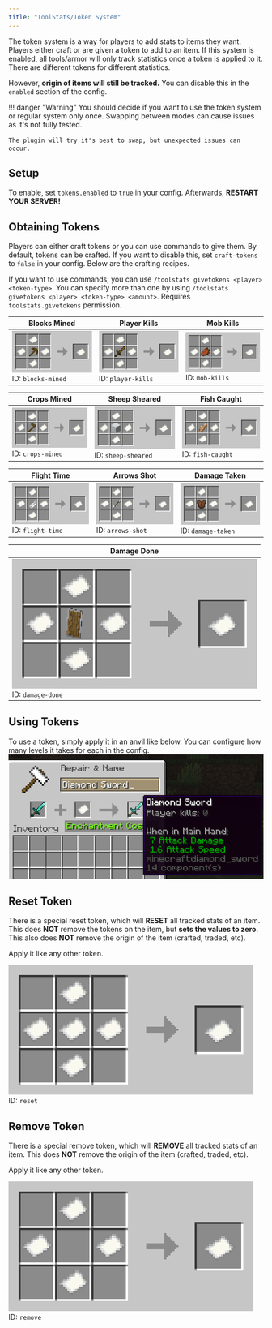 ```yaml
---
title: "ToolStats/Token System"
---
```

The token system is a way for players to add stats to items they want. Players either craft or are given a token to add to an item. If this system is enabled, all tools/armor will only track statistics once a token is applied to it. There are different tokens for different statistics.

However, **origin of items will still be tracked.** You can disable this in the `enabled` section of the config.

!!! danger "Warning"
    You should decide if you want to use the token system or regular system only once. Swapping between modes can cause issues as it's not fully tested.

    The plugin will try it's best to swap, but unexpected issues can occur.

## Setup
To enable, set `tokens.enabled` to `true` in your config. Afterwards, **RESTART YOUR SERVER!**

## Obtaining Tokens
Players can either craft tokens or you can use commands to give them. By default, tokens can be crafted. If you want to disable this, set `craft-tokens` to `false` in your config. Below are the crafting recipes.

If you want to use commands, you can use `/toolstats givetokens <player> <token-type>`. You can specify more than one by using  `/toolstats givetokens <player> <token-type> <amount>`. Requires `toolstats.givetokens` permission.

| Blocks Mined | Player Kills | Mob Kills |
|---|---|---|
| ![blocks-mined](assets/crafting/blocks-mined.png) <br>ID: `blocks-mined` | ![player-kills](assets/crafting/player-kills.png) <br>ID: `player-kills` | ![mob-kills](assets/crafting/mob-kills.png) <br>ID: `mob-kills` |

| Crops Mined | Sheep Sheared | Fish Caught |
|---|---|---|
| ![crops-mined](assets/crafting/crops-mined.png)<br>ID: `crops-mined` | ![sheep-sheared](assets/crafting/sheep-sheared.png) <br>ID: `sheep-sheared` | ![fish-caught](assets/crafting/fish-caught.png) <br>ID: `fish-caught` |

| Flight Time | Arrows Shot | Damage Taken |
|---|---|---|
| ![flight-time](assets/crafting/flight-time.png) <br>ID: `flight-time` | ![arrows-shot](assets/crafting/arrows-shot.png) <br>ID: `arrows-shot` | ![damage-taken](assets/crafting/damage-taken.png) <br>ID: `damage-taken` |

| Damage Done |
|---|
| ![damage-done](assets/crafting/damage-done.png) <br>ID: `damage-done` |

## Using Tokens
To use a token, simply apply it in an anvil like below. You can configure how many levels it takes for each in the config.
![anvil](assets/crafting/anvil.png)

## Reset Token
There is a special reset token, which will **RESET** all tracked stats of an item. This does **NOT** remove the tokens on the item, but **sets the values to zero**. This also does **NOT** remove the origin of the item (crafted, traded, etc).

Apply it like any other token.

![reset-token](assets/crafting/reset-token.png) <br>ID: `reset`

## Remove Token
There is a special remove token, which will **REMOVE** all tracked stats of an item. This does **NOT** remove the origin of the item (crafted, traded, etc).

Apply it like any other token.

![remove-token](assets/crafting/remove-token.png) <br>ID: `remove`